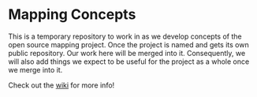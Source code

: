 # Mapping Concepts
This is a temporary repository to work in as we develop concepts of the open source mapping project.  Once the project is named and gets its own public repository.  Our work here will be merged into it.  Consequently, we will also add things we expect to be useful for the project as a whole once we merge into it.

Check out the [wiki](https://github.com/quicksolutions/MappingConcepts/wiki) for more info!